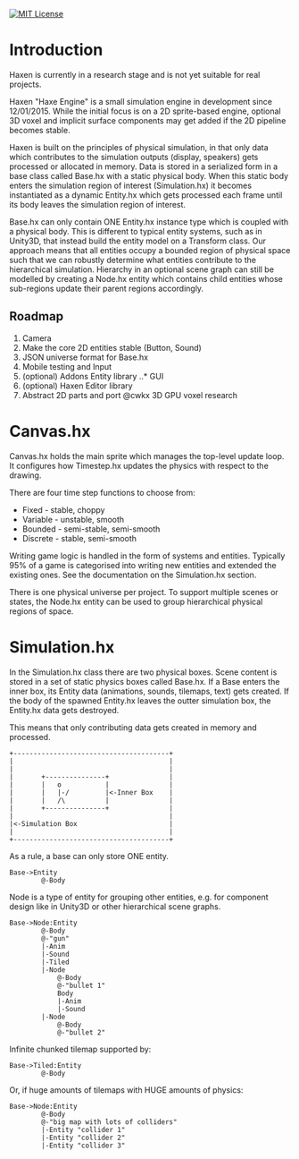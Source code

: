 [![MIT License](https://img.shields.io/badge/license-MIT-blue.svg?style=flat)](LICENSE.md)

Introduction
============

Haxen is currently in a research stage and is not yet suitable for real projects.

Haxen "Haxe Engine" is a small simulation engine in development since 12/01/2015. 
While the initial focus is on a 2D sprite-based engine, optional 3D voxel and 
implicit surface components may get added if the 2D pipeline becomes stable.

Haxen is built on the principles of physical simulation, in that only data which
contributes to the simulation outputs (display, speakers) gets processed or 
allocated in memory. Data is stored in a serialized form in a base class
called Base.hx with a static physical body. When this static body enters the
simulation region of interest (Simulation.hx) it becomes instantiated as a
dynamic Entity.hx which gets processed each frame until its body leaves the
simulation region of interest.

Base.hx can only contain ONE Entity.hx instance type which is coupled with a 
physical body. This is different to typical entity systems, such as in Unity3D, 
that instead build the entity model on a Transform class. Our approach means 
that all entities occupy a bounded region of physical space such that we can 
robustly determine what entities contribute to the hierarchical simulation.
Hierarchy in an optional scene graph can still be modelled by creating a Node.hx
entity which contains child entities whose sub-regions update their parent
regions accordingly.

Roadmap
-------

1. Camera
2. Make the core 2D entities stable (Button, Sound)
3. JSON universe format for Base.hx
4. Mobile testing and Input
5. (optional) Addons Entity library
..* GUI
7. (optional) Haxen Editor library
8. Abstract 2D parts and port @cwkx 3D GPU voxel research

Canvas.hx
=========

Canvas.hx holds the main sprite which manages the top-level update loop. It
configures how Timestep.hx updates the physics with respect to the drawing.

There are four time step functions to choose from:
	
 * Fixed 	 - stable, choppy
 * Variable - unstable, smooth
 * Bounded	 - semi-stable, semi-smooth
 * Discrete - stable, semi-smooth

Writing game logic is handled in the form of systems and entities. Typically
95% of a game is categorised into writing new entities and extended the existing
ones. See the documentation on the Simulation.hx section.

There is one physical universe per project. To support multiple scenes or states, 
the Node.hx entity can be used to group hierarchical physical regions of space.

Simulation.hx
=============

In the Simulation.hx class there are two physical boxes. Scene content is stored 
in a set of static physics boxes called Base.hx. If a Base enters the inner box,
its Entity data (animations, sounds, tilemaps, text) gets created. If the body of 
the spawned Entity.hx leaves the outter simulation box, the Entity.hx data gets 
destroyed.

This means that only contributing data gets created in memory and processed.

    +---------------------------------------+
    |										|
    |										|
    |		+---------------+				|
    |		|	o			|				|
    |		|	|-/			|<-Inner Box	|
    |		|	/\			|				|
    |		+---------------+				|
    |										|
    |<-Simulation Box						|
    |										|
    +---------------------------------------+

As a rule, a base can only store ONE entity.

    Base->Entity
    		@-Body

Node is a type of entity for grouping other entities, e.g. for component design
like in Unity3D or other hierarchical scene graphs.

    Base->Node:Entity
    		@-Body
    		@-"gun"
    		|-Anim
    		|-Sound
    		|-Tiled
    		|-Node
    			@-Body
    			@-"bullet 1"
    			Body
    			|-Anim
    			|-Sound
    		|-Node
    			@-Body
    			@-"bullet 2"
			
Infinite chunked tilemap supported by:

    Base->Tiled:Entity
    		@-Body
		
Or, if huge amounts of tilemaps with HUGE amounts of physics:

    Base->Node:Entity
    		@-Body
    		@-"big map with lots of colliders"
    		|-Entity "collider 1"
    		|-Entity "collider 2"
    		|-Entity "collider 3"